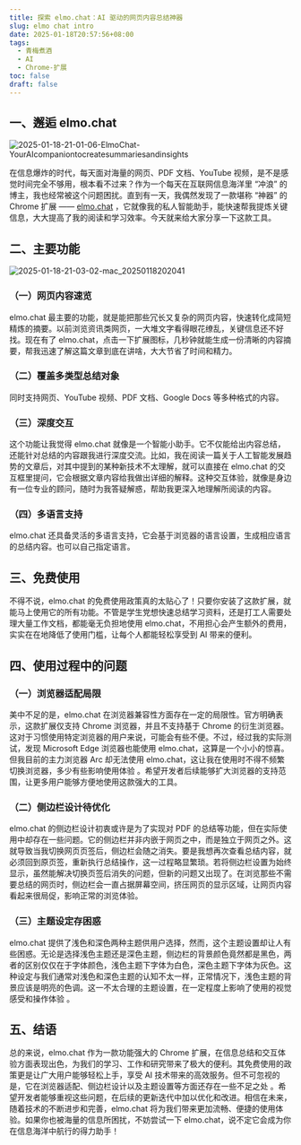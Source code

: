 ```yaml
---
title: 探索 elmo.chat：AI 驱动的网页内容总结神器
slug: elmo chat intro
date: 2025-01-18T20:57:56+08:00
tags:
  - 青梅煮酒
  - AI
  - Chrome-扩展
toc: false
draft: false
---
```


## 一、邂逅 elmo.chat

![2025-01-18-21-01-06-ElmoChat-YourAIcompaniontocreatesummariesandinsights](https://raw.githubusercontent.com/xbot/image-hosting/master/blog/2025-01-18-21-01-06-Elmo%20Chat%20-%20Your%20AI%20companion%20to%20create%20summaries%20and%20insights.jpeg)

在信息爆炸的时代，每天面对海量的网页、PDF 文档、YouTube 视频，是不是感觉时间完全不够用，根本看不过来？作为一个每天在互联网信息海洋里 “冲浪” 的博主，我也经常被这个问题困扰。直到有一天，我偶然发现了一款堪称 “神器” 的 Chrome 扩展 —— [elmo.chat](https://www.elmo.chat/) ，它就像我的私人智能助手，能快速帮我提炼关键信息，大大提高了我的阅读和学习效率。今天就来给大家分享一下这款工具。

## 二、主要功能

![2025-01-18-21-03-02-mac_20250118202041](https://raw.githubusercontent.com/xbot/image-hosting/master/blog/2025-01-18-21-03-02-mac_20250118202041.jpeg)

### （一）网页内容速览

elmo.chat 最主要的功能，就是能把那些冗长又复杂的网页内容，快速转化成简短精炼的摘要。以前浏览资讯类网页，一大堆文字看得眼花缭乱，关键信息还不好找。现在有了 elmo.chat，点击一下扩展图标，几秒钟就能生成一份清晰的内容摘要，帮我迅速了解这篇文章到底在讲啥，大大节省了时间和精力。

### （二）覆盖多类型总结对象

同时支持网页、YouTube 视频、PDF 文档、Google Docs 等多种格式的内容。

### （三）深度交互

这个功能让我觉得 elmo.chat 就像是一个智能小助手。它不仅能给出内容总结，还能针对总结的内容跟我进行深度交流。比如，我在阅读一篇关于人工智能发展趋势的文章后，对其中提到的某种新技术不太理解，就可以直接在 elmo.chat 的交互框里提问，它会根据文章内容给我做出详细的解释。这种交互体验，就像是身边有一位专业的顾问，随时为我答疑解惑，帮助我更深入地理解所阅读的内容。

### （四）多语言支持

elmo.chat 还具备灵活的多语言支持，它会基于浏览器的语言设置，生成相应语言的总结内容。也可以自己指定语言。

## 三、免费使用

不得不说，elmo.chat 的免费使用政策真的太贴心了！只要你安装了这款扩展，就能马上使用它的所有功能。不管是学生党想快速总结学习资料，还是打工人需要处理大量工作文档，都能毫无负担地使用 elmo.chat，不用担心会产生额外的费用，实实在在地降低了使用门槛，让每个人都能轻松享受到 AI 带来的便利。

## 四、使用过程中的问题

### （一）浏览器适配局限

美中不足的是，elmo.chat 在浏览器兼容性方面存在一定的局限性。官方明确表示，这款扩展仅支持 Chrome 浏览器，并且不支持基于 Chrome 的衍生浏览器。这对于习惯使用特定浏览器的用户来说，可能会有些不便。不过，经过我的实际测试，发现 Microsoft Edge 浏览器也能使用 elmo.chat，这算是一个小小的惊喜。但我目前的主力浏览器 Arc 却无法使用 elmo.chat，这让我在使用时不得不频繁切换浏览器，多少有些影响使用体验 。希望开发者后续能够扩大浏览器的支持范围，让更多用户能够方便地使用这款强大的工具。

### （二）侧边栏设计待优化

elmo.chat 的侧边栏设计初衷或许是为了实现对 PDF 的总结等功能，但在实际使用中却存在一些问题。它的侧边栏并非内嵌于网页之中，而是独立于网页之外。这就导致当我切换网页页签后，侧边栏会随之消失。要是我想再次查看总结内容，就必须回到原页签，重新执行总结操作，这一过程略显繁琐。若将侧边栏设置为始终显示，虽然能解决切换页签后消失的问题，但新的问题又出现了。在浏览那些不需要总结的网页时，侧边栏会一直占据屏幕空间，挤压网页的显示区域，让网页内容看起来很局促，影响正常的浏览体验。

### （三）主题设定存困惑

elmo.chat 提供了浅色和深色两种主题供用户选择，然而，这个主题设置却让人有些困惑。无论是选择浅色主题还是深色主题，侧边栏的背景颜色竟然都是黑色，两者的区别仅仅在于字体颜色，浅色主题下字体为白色，深色主题下字体为灰色。这种设定与我们通常对浅色和深色主题的认知不太一样，正常情况下，浅色主题的背景应该是明亮的色调。这一不太合理的主题设置，在一定程度上影响了使用的视觉感受和操作体验 。

## 五、结语

总的来说，elmo.chat 作为一款功能强大的 Chrome 扩展，在信息总结和交互体验方面表现出色，为我们的学习、工作和研究带来了极大的便利。其免费使用的政策更是让广大用户能够轻松上手，享受 AI 技术带来的高效服务。但不可忽视的是，它在浏览器适配、侧边栏设计以及主题设置等方面还存在一些不足之处 。希望开发者能够重视这些问题，在后续的更新迭代中加以优化和改进。相信在未来，随着技术的不断进步和完善，elmo.chat 将为我们带来更加流畅、便捷的使用体验。如果你也被海量的信息所困扰，不妨尝试一下 elmo.chat，说不定它会成为你在信息海洋中航行的得力助手！